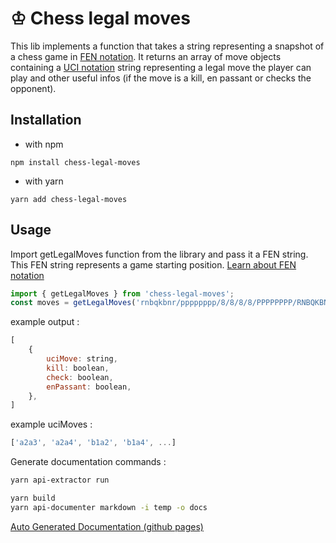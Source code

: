 # ♔ Chess legal moves

This lib implements a function that takes a string representing a snapshot of a chess game in [FEN notation](https://en.wikipedia.org/wiki/Forsyth%E2%80%93Edwards_Notation).
It returns an array of move objects containing a [UCI notation](https://en.wikipedia.org/wiki/Universal_Chess_Interface) string representing a legal move the player can play and other useful infos (if the move is a kill, en passant or checks the opponent).

## Installation
- with npm
```shell
npm install chess-legal-moves
```
- with yarn
```shell
yarn add chess-legal-moves
```

## Usage
Import getLegalMoves function from the library and pass it a FEN string.
This FEN string represents a game starting position. [Learn about FEN notation](https://en.wikipedia.org/wiki/Forsyth%E2%80%93Edwards_Notation)
```js
import { getLegalMoves } from 'chess-legal-moves';
const moves = getLegalMoves('rnbqkbnr/pppppppp/8/8/8/8/PPPPPPPP/RNBQKBNR w KQkq - 0 1')
```

example output :
```js
[
    {
        uciMove: string,
        kill: boolean,
        check: boolean,
        enPassant: boolean,
    },
]
```

example uciMoves :
```js
['a2a3', 'a2a4', 'b1a2', 'b1a4', ...]
```

Generate documentation commands :
```bash
yarn api-extractor run
```

```bash
yarn build
yarn api-documenter markdown -i temp -o docs
```

[Auto Generated Documentation (github pages)](https://colinfaivre.github.io/data-structures-and-algorithms/)